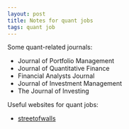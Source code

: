 ```yaml
---
layout: post
title: Notes for quant jobs
tags: quant job
---
```


Some quant-related journals:
* Journal of Portfolio Management
* Journal of Quantitative Finance
* Financial Analysts Journal
* Journal of Investment Management
* The Journal of Investing

Useful websites for quant jobs:
* [streetofwalls](http://www.streetofwalls.com/finance-training-courses/)

